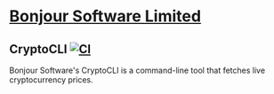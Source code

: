 # [Bonjour Software Limited](https://bonjoursoftware.com/)

## CryptoCLI [![CI](https://github.com/bonjoursoftware/cryptocli/actions/workflows/main.yml/badge.svg)](https://github.com/bonjoursoftware/cryptocli/actions/workflows/main.yml)

Bonjour Software's CryptoCLI is a command-line tool that fetches live cryptocurrency prices.
